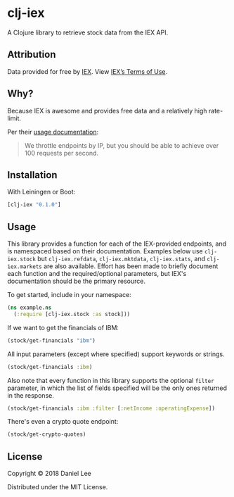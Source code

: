# clj-iex

A Clojure library to retrieve stock data from the IEX API.

## Attribution

Data provided for free by [IEX](https://iextrading.com/developer). View [IEX’s Terms of Use](https://iextrading.com/api-exhibit-a/).

## Why?

Because IEX is awesome and provides free data and a relatively high rate-limit.

Per their [usage documentation](https://iextrading.com/developer/docs/#usage):
>We throttle endpoints by IP, but you should be able to achieve over 100 requests per second.

## Installation

With Leiningen or Boot:
```clojure
[clj-iex "0.1.0"]
```

## Usage

This library provides a function for each of the IEX-provided endpoints, and is namespaced based on their documentation. Examples below use `clj-iex.stock` but `clj-iex.refdata`, `clj-iex.mktdata`, `clj-iex.stats`, and `clj-iex.markets` are also available. Effort has been made to briefly document each function and the required/optional parameters, but IEX's documentation should be the primary resource.

To get started, include in your namespace:
```clojure
(ns example.ns
  (:require [clj-iex.stock :as stock]))
```

If we want to get the financials of IBM:

```clojure
(stock/get-financials "ibm")
```

All input parameters (except where specified) support keywords or strings.

```clojure
(stock/get-financials :ibm)
```

Also note that every function in this library supports the optional `filter` parameter, in which the list of fields specified will be the only ones returned in the response.

```clojure
(stock/get-financials :ibm :filter [:netIncome :operatingExpense])
```

There's even a crypto quote endpoint:
```clojure
(stock/get-crypto-quotes)
```

## License

Copyright © 2018 Daniel Lee

Distributed under the MIT License.
